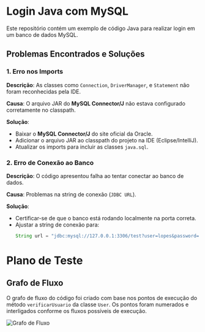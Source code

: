 # Login Java com MySQL

Este repositório contém um exemplo de código Java para realizar login em um banco de dados MySQL.

## Problemas Encontrados e Soluções

### 1. **Erro nos Imports**
**Descrição**: As classes como `Connection`, `DriverManager`, e `Statement` não foram reconhecidas pela IDE.

**Causa**: O arquivo JAR do **MySQL Connector/J** não estava configurado corretamente no classpath.

**Solução**:
- Baixar o **MySQL Connector/J** do site oficial da Oracle.
- Adicionar o arquivo JAR ao classpath do projeto na IDE (Eclipse/IntelliJ).
- Atualizar os imports para incluir as classes `java.sql`.

### 2. **Erro de Conexão ao Banco**
**Descrição**: O código apresentou falha ao tentar conectar ao banco de dados.

**Causa**: Problemas na string de conexão (`JDBC URL`).

**Solução**:
- Certificar-se de que o banco está rodando localmente na porta correta.
- Ajustar a string de conexão para:
  ```java
  String url = "jdbc:mysql://127.0.0.1:3306/test?user=lopes&password=123";

# Plano de Teste

## Grafo de Fluxo

O grafo de fluxo do código foi criado com base nos pontos de execução do método `verificarUsuario` da classe `User`. Os pontos foram numerados e interligados conforme os fluxos possíveis de execução.

![Grafo de Fluxo](images/grafo_fluxo.png)



  
